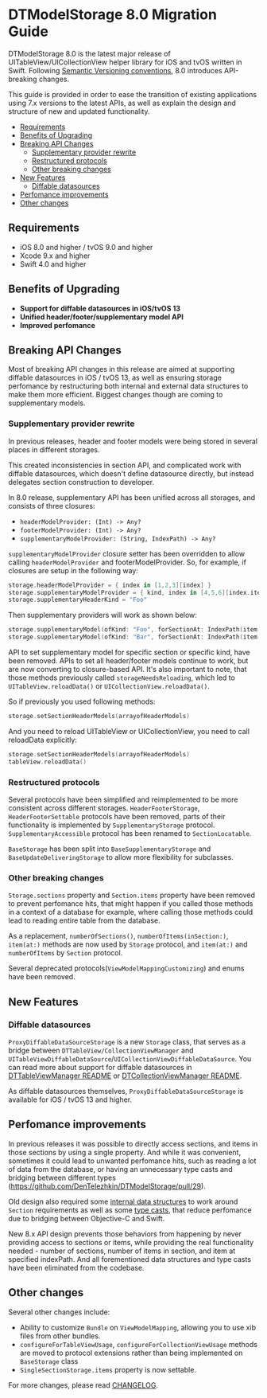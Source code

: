 # DTModelStorage 8.0 Migration Guide

DTModelStorage 8.0 is the latest major release of UITableView/UICollectionView helper library for iOS and tvOS written in Swift. Following [Semantic Versioning conventions](https://semver.org), 8.0 introduces API-breaking changes.

This guide is provided in order to ease the transition of existing applications using 7.x versions to the latest APIs, as well as explain the design and structure of new and updated functionality.

- [Requirements](#requirements)
- [Benefits of Upgrading](#benefits-of-upgrading)
- [Breaking API Changes](#breaking-api-changes)
    - [Supplementary provider rewrite](#supplementary-provider-rewrite)
    - [Restructured protocols](#restructured-protocols)
    - [Other breaking changes](#other-breaking-changes)
- [New Features](#new-features)
    - [Diffable datasources](#diffable-datasources)
- [Perfomance improvements](#perfomance-improvements)
- [Other changes](#other-changes)

## Requirements

- iOS 8.0 and higher / tvOS 9.0 and higher
- Xcode 9.x and higher
- Swift 4.0 and higher

## Benefits of Upgrading

- **Support for diffable datasources in iOS/tvOS 13**
- **Unified header/footer/supplementary model API**
- **Improved perfomance**

## Breaking API Changes

Most of breaking API changes in this release are aimed at supporting diffable datasources in iOS / tvOS 13, as well as ensuring storage perfomance by restructuring both internal and external data structures to make them more efficient. Biggest changes though are coming to supplementary models.

### Supplementary provider rewrite

In previous releases, header and footer models were being stored in several places in different storages. 

This created inconsistencies in section API, and complicated work with diffable datasources, which doesn't define datasource directly, but instead delegates section construction to developer.

In 8.0 release, supplementary API has been unified across all storages, and consists of three closures:

* `headerModelProvider: (Int) -> Any?`
* `footerModelProvider: (Int) -> Any?`
* `supplementaryModelProvider: (String, IndexPath) -> Any?`

`supplementaryModelProvider` closure setter has been overridden to allow calling `headerModelProvider` and footerModelProvider. So, for example, if closures are setup in the following way:

```swift
storage.headerModelProvider = { index in [1,2,3][index] }
storage.supplementaryModelProvider = { kind, index in [4,5,6][index.item] }
storage.supplementaryHeaderKind = "Foo"
```

Then supplementary providers will work as shown below:

```swift
storage.supplementaryModel(ofKind: "Foo", forSectionAt: IndexPath(item: 0, section:0)) // 1
storage.supplementaryModel(ofKind: "Bar", forSectionAt: IndexPath(item: 0, section:0)) // 4
```

API to set supplementary model for specific section or specific kind, have been removed. APIs to set all header/footer models continue to work, but are now converting to closure-based API. It's also important to note, that those methods previously called `storageNeedsReloading`, which led to `UITableView.reloadData()` or `UICollectionView.reloadData()`.

So if previously you used following methods:

```swift
storage.setSectionHeaderModels(arrayofHeaderModels)
```

And you need to reload UITableView or UICollectionView, you need to call reloadData explicitly:

```swift
storage.setSectionHeaderModels(arrayofHeaderModels)
tableView.reloadData()
```

### Restructured protocols

Several protocols have been simplified and reimplemented to be more consistent across different storages. `HeaderFooterStorage`, `HeaderFooterSettable` protocols have been removed, parts of their functionality is implemented by `SupplementaryStorage` protocol. `SupplementaryAccessible` protocol has been renamed to `SectionLocatable`.

`BaseStorage` has been split into `BaseSupplementaryStorage` and `BaseUpdateDeliveringStorage` to allow more flexibility for subclasses.

### Other breaking changes

`Storage.sections` property and `Section.items` property have been removed to prevent perfomance hits, that might happen if you called those methods in a context of a database for example, where calling those methods could lead to reading entire table from the database.

As a replacement, `numberOfSections()`, `numberOfItems(inSection:)`, `item(at:)` methods are now used by `Storage` protocol, and `item(at:)` and `numberOfItems` by `Section` protocol.

Several deprecated protocols(`ViewModelMappingCustomizing`) and enums have been removed.

## New Features

### Diffable datasources

`ProxyDiffableDataSourceStorage` is a new `Storage` class, that serves as a bridge between `DTTableView/CollectionViewManager` and `UITableViewDiffableDataSource`/`UICollectionViewDiffableDataSource`. You can read more about support for diffable datasources in [DTTableViewManager README](https://github.com/DenTelezhkin/DTTableViewManager) or [DTCollectionViewManager README](https://github.com/DenTelezhkin/DTCollectionViewManager).

As diffable datasources themselves, `ProxyDiffableDataSourceStorage` is available for iOS / tvOS 13 and higher.

## Perfomance improvements

In previous releases it was possible to directly access sections, and items in those sections by using a single property. And while it was convenient, sometimes it could lead to unwanted perfomance hits, such as reading a lot of data from the database, or having an unnecessary type casts and bridging between different types (https://github.com/DenTelezhkin/DTModelStorage/pull/29).

Old design also required some [internal data structures](https://github.com/DenTelezhkin/DTModelStorage/blob/master/Sources/DTModelStorage/CoreDataStorage.swift#L31-L39) to work around `Section` requirements as well as some [type casts](https://github.com/DenTelezhkin/DTModelStorage/blob/master/Sources/DTModelStorage/CoreDataStorage.swift#L81), that reduce perfomance due to bridging between Objective-C and Swift.

New 8.x API design prevents those behaviors from happening by never providing access to sections or items, while providing the real functionality needed - number of sections, number of items in section, and item at specified indexPath. And all forementioned data structures and type casts have been eliminated from the codebase.

## Other changes

Several other changes include:

* Ability to customize `Bundle` on `ViewModelMapping`, allowing you to use xib files from other bundles.
* `configureForTableViewUsage`, `configureForCollectionViewUsage` methods are moved to protocol extensions rather than being implemented on `BaseStorage` class
* `SingleSectionStorage.items` property is now settable.

For more changes, please read [CHANGELOG](https://github.com/DenTelezhkin/DTModelStorage/blob/master/CHANGELOG.md).
